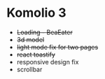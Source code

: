 # Komolio 3



<ul>
<li><strike>Loading - BeaEater</strike>
<li><strike>3d model</strike>
<li><strike>light mode fix for two pages</strike>
<li><strike>react toastify</strike>
<li>responsive design fix
<li>scrollbar

</ul>
